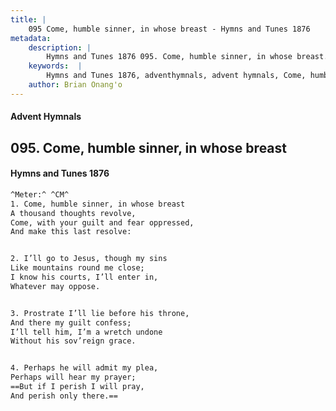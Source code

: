 ```yaml
---
title: |
    095 Come, humble sinner, in whose breast - Hymns and Tunes 1876
metadata:
    description: |
        Hymns and Tunes 1876 095. Come, humble sinner, in whose breast. A thousand thoughts revolve, Come, with your guilt and fear oppressed, And make this last resolve: 
    keywords:  |
        Hymns and Tunes 1876, adventhymnals, advent hymnals, Come, humble sinner, in whose breast, A thousand thoughts revolve,, 
    author: Brian Onang'o
---
```


#### Advent Hymnals
## 095. Come, humble sinner, in whose breast
####  Hymns and Tunes 1876

```txt
^Meter:^ ^CM^
1. Come, humble sinner, in whose breast
A thousand thoughts revolve,
Come, with your guilt and fear oppressed,
And make this last resolve:


2. I’ll go to Jesus, though my sins
Like mountains round me close;
I know his courts, I’ll enter in,
Whatever may oppose.


3. Prostrate I’ll lie before his throne,
And there my guilt confess;
I’ll tell him, I’m a wretch undone
Without his sov’reign grace.


4. Perhaps he will admit my plea,
Perhaps will hear my prayer;
==But if I perish I will pray,
And perish only there.==
```